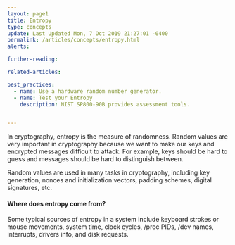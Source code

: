 ```yaml
---
layout: page1
title: Entropy
type: concepts
update: Last Updated Mon, 7 Oct 2019 21:27:01 -0400
permalink: /articles/concepts/entropy.html
alerts:

further-reading:

related-articles:

best_practices:
  - name: Use a hardware random number generator.
  - name: Test your Entropy
    description: NIST SP800-90B provides assessment tools.


---
```


In cryptography, entropy is the measure of randomness. Random values are very important in cryptography because we want to make our keys and encrypted messages difficult to attack. For example, keys should be hard to guess and messages should be hard to distinguish between.

Random values are used in many tasks in cryptography, including key generation, nonces and initialization vectors, padding schemes, digital signatures, etc.

#### Where does entropy come from?

Some typical sources of entropy in a system include keyboard strokes or mouse movements, system time, clock cycles, /proc PIDs, /dev names, interrupts, drivers info, and disk requests.
